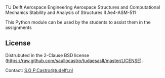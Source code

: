 TU Delft
Aerospace Engineering
Aerospace Structures and Computational Mechanics
Stability and Analysis of Structures II
Ae4-ASM-511

This Python module can be used by the students to assist them in the
assignments 



License
-------
Distrubuted in the 2-Clause BSD license (https://raw.github.com/saullocastro/tudaesasII/master/LICENSE).

Contact: S.G.P.Castro@tudelft.nl


